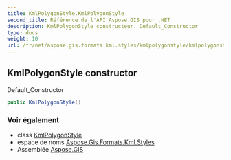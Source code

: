 ```yaml
---
title: KmlPolygonStyle.KmlPolygonStyle
second_title: Référence de l'API Aspose.GIS pour .NET
description: KmlPolygonStyle constructeur. Default_Constructor
type: docs
weight: 10
url: /fr/net/aspose.gis.formats.kml.styles/kmlpolygonstyle/kmlpolygonstyle/
---
```

## KmlPolygonStyle constructor

Default_Constructor

```csharp
public KmlPolygonStyle()
```

### Voir également

* class [KmlPolygonStyle](../)
* espace de noms [Aspose.Gis.Formats.Kml.Styles](../../kmlpolygonstyle/)
* Assemblée [Aspose.GIS](../../../)



